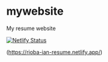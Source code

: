 # mywebsite
My resume website


[![Netlify Status](https://api.netlify.com/api/v1/badges/f925e978-92f6-4f31-a98e-dfee3ca94e17/deploy-status)](https://app.netlify.com/sites/rioba-ian-resume/deploys)

(https://rioba-ian-resume.netlify.app/)

